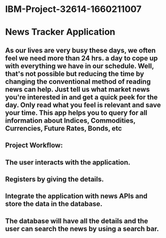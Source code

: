 # IBM-Project-32614-1660211007
# News Tracker Application

## As our lives are very busy these days, we often feel we need more than 24 hrs. a day to cope up with everything we have in our schedule. Well, that's not possible but reducing the time by changing the conventional method of reading news can help. Just tell us what market news you're interested in and get a quick peek for the day. Only read what you feel is relevant and save your time. This app helps you to query for all information about Indices, Commodities, Currencies, Future Rates, Bonds, etc

## Project Workflow:

## The user interacts with the application.

## Registers by giving the details.

## Integrate the application with news APIs and store the data in the database.

## The database will have all the details and the user can search the news by using a search bar.

